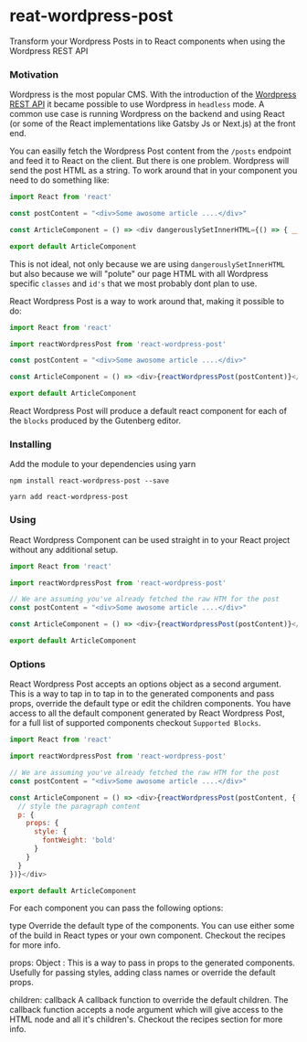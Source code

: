 # reat-wordpress-post
Transform your Wordpress Posts in to React components when using the Wordpress REST API

### Motivation

Wordpress is the most popular CMS. With the introduction of the [Wordpress REST API](https://developer.wordpress.org/rest-api/) it became possible to use Wordpress in `headless` mode. A common use case is running Wordpress on the backend and using React (or some of the React implementations like Gatsby Js or Next.js) at the front end.

You can easilly fetch the Wordpress Post content  from the `/posts` endpoint and feed it to React on the client. But there is one problem. Wordpress will send the post HTML as a string. To work around that in your component you need to do something like:

```javascript
import React from 'react'

const postContent = "<div>Some awosome article ....</div>"

const ArticleComponent = () => <div dangerouslySetInnerHTML={() => { __html: postContent }} />

export default ArticleComponent

```

This is not ideal, not only because we are using `dangerouslySetInnerHTML` but also because we will "polute" our page HTML with all Wordpress specific `classes` and `id's` that we most probably dont plan to use.

React Wordpress Post is a way to work around that, making it possible to do:

```javascript
import React from 'react'

import reactWordpressPost from 'react-wordpress-post'

const postContent = "<div>Some awosome article ....</div>"

const ArticleComponent = () => <div>{reactWordpressPost(postContent)}</div>

export default ArticleComponent
```

React Wordpress Post will produce a default react component for each of the `blocks` produced by the Gutenberg editor.

### Installing

Add the module to your dependencies using yarn

```
npm install react-wordpress-post --save
```

```
yarn add react-wordpress-post
```

### Using

React Wordpress Component can be used straight in to your React project without any additional setup.

```javascript
import React from 'react'

import reactWordpressPost from 'react-wordpress-post'

// We are assuming you've already fetched the raw HTM for the post
const postContent = "<div>Some awosome article ....</div>"

const ArticleComponent = () => <div>{reactWordpressPost(postContent)}</div>

export default ArticleComponent
```

### Options

React Wordpress Post accepts an options object as a second argument. This is a way to tap in to tap in to the generated components and pass props, override the default type or  edit the children components. You have access to all the default component generated by React Wordpress Post, for a full list of supported components checkout `Supported Blocks`.

```javascript
import React from 'react'

import reactWordpressPost from 'react-wordpress-post'

// We are assuming you've already fetched the raw HTM for the post
const postContent = "<div>Some awosome article ....</div>"

const ArticleComponent = () => <div>{reactWordpressPost(postContent, {
  // style the paragraph content
  p: {
    props: {
      style: {
        fontWeight: 'bold'
      }
    }
  }
})}</div>

export default ArticleComponent
```

For each component you can pass the following options:

type Override the default type of the components. You can use either some of the build in React types or your own component. Checkout the recipes for more info.

props: Object : This is a way to pass in props to the generated components. Usefully for passing styles, adding class names or override the default props.

children: callback A callback function to override the default children. The callback function accepts a node argument which will give access to the HTML node and all it's children's. Checkout the recipes section for more info.
